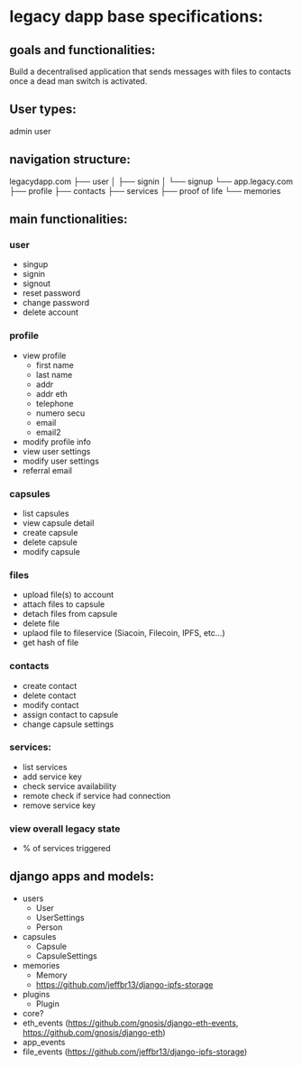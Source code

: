# legacy dapp base specifications:

## goals and functionalities:
Build a decentralised application that sends messages with files to contacts once a dead man switch is activated.

## User types:
admin
user


## navigation structure:

legacydapp.com
├── user
│   ├── signin
│   └── signup
└── app.legacy.com
    ├── profile
    ├── contacts
    ├── services
    ├── proof of life
    └── memories


## main functionalities:

### user
- singup
- signin
- signout
- reset password
- change password
- delete account

### profile
- view profile
	- first name
	- last name
	- addr
	- addr eth
	- telephone
	- numero secu
	- email
	- email2
- modify profile info
- view user settings
- modify user settings
- referral email

### capsules
- list capsules
- view capsule detail
- create capsule
- delete capsule
- modify capsule

### files
- upload file(s) to account
- attach files to capsule
- detach files from capsule
- delete file
- uplaod file to fileservice (Siacoin, Filecoin, IPFS, etc...)
- get hash of file

### contacts
- create contact
- delete contact
- modify contact
- assign contact to capsule
- change capsule settings

### services:
- list services
- add service key
- check service availability
- remote check if service had connection
- remove service key

### view overall legacy state
- % of services triggered


## django apps and models:

- users
	- User
    - UserSettings
    - Person
- capsules
    - Capsule
    - CapsuleSettings
- memories
    - Memory
    - https://github.com/jeffbr13/django-ipfs-storage
- plugins
    - Plugin
- core?
- eth_events (https://github.com/gnosis/django-eth-events, https://github.com/gnosis/django-eth)
- app_events 
- file_events (https://github.com/jeffbr13/django-ipfs-storage)
